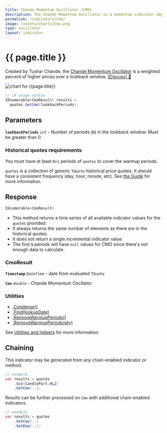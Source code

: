 ```yaml
---
title: Chande Momentum Oscillator (CMO)
description: The Chande Momentum Oscillator is a momentum indicator depicting the weighted percent of higher prices in financial markets.
permalink: /indicators/Cmo/
image: /assets/charts/Cmo.png
type: oscillator
layout: indicator
---
```


# {{ page.title }}

Created by Tushar Chande, the [Chande Momentum Oscillator](https://www.investopedia.com/terms/c/chandemomentumoscillator.asp) is a weighted percent of higher prices over a lookback window.
[[Discuss] &#128172;]({{site.github.repository_url}}/discussions/892 "Community discussion about this indicator")

![chart for {{page.title}}]({{site.baseurl}}{{page.image}})

```csharp
// C# usage syntax
IEnumerable<CmoResult> results =
  quotes.GetCmo(lookbackPeriods);
```

## Parameters

**`lookbackPeriods`** _`int`_ - Number of periods (`N`) in the lookback window.  Must be greater than 0.

### Historical quotes requirements

You must have at least `N+1` periods of `quotes` to cover the warmup periods.

`quotes` is a collection of generic `TQuote` historical price quotes.  It should have a consistent frequency (day, hour, minute, etc).  See [the Guide]({{site.baseurl}}/guide/#historical-quotes) for more information.

## Response

```csharp
IEnumerable<CmoResult>
```

- This method returns a time series of all available indicator values for the `quotes` provided.
- It always returns the same number of elements as there are in the historical quotes.
- It does not return a single incremental indicator value.
- The first `N` periods will have `null` values for CMO since there's not enough data to calculate.

### CmoResult

**`Timestamp`** _`DateTime`_ - date from evaluated `TQuote`

**`Cmo`** _`double`_ - Chande Momentum Oscillator

### Utilities

- [.Condense()]({{site.baseurl}}/utilities#condense)
- [.Find(lookupDate)]({{site.baseurl}}/utilities#find-indicator-result-by-date)
- [.RemoveWarmupPeriods()]({{site.baseurl}}/utilities#remove-warmup-periods)
- [.RemoveWarmupPeriods(qty)]({{site.baseurl}}/utilities#remove-warmup-periods)

See [Utilities and helpers]({{site.baseurl}}/utilities#utilities-for-indicator-results) for more information.

## Chaining

This indicator may be generated from any chain-enabled indicator or method.

```csharp
// example
var results = quotes
    .Use(CandlePart.HL2)
    .GetCmo(..);
```

Results can be further processed on `Cmo` with additional chain-enabled indicators.

```csharp
// example
var results = quotes
    .GetCmo(..)
    .GetEma(..);
```
